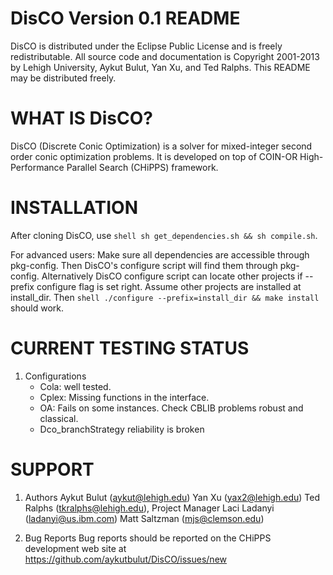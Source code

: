 DisCO Version 0.1 README
=========================
DisCO is distributed under the Eclipse Public License and is
freely redistributable. All source code and documentation is Copyright
2001-2013 by Lehigh University, Aykut Bulut, Yan Xu, and Ted Ralphs. This
README may be distributed freely.

WHAT IS DisCO?
=============
DisCO (Discrete Conic Optimization) is a solver for mixed-integer second order
conic optimization problems. It is developed on top of COIN-OR High-Performance
Parallel Search (CHiPPS) framework.


INSTALLATION
============
After cloning DisCO, use ```shell sh get_dependencies.sh && sh compile.sh```.

For advanced users:
Make sure all dependencies are accessible through pkg-config. Then DisCO's configure script will find them through pkg-config. Alternatively DisCO configure script can locate other projects if --prefix configure flag is set right. Assume other projects are installed at install_dir. Then ```shell ./configure --prefix=install_dir && make install``` should work.


CURRENT TESTING STATUS
======================
1. Configurations
   - Cola: well tested.
   - Cplex: Missing functions in the interface.
   - OA: Fails on some instances. Check CBLIB problems robust and classical.
   - Dco_branchStrategy reliability is broken

SUPPORT
=======
1. Authors
Aykut Bulut (aykut@lehigh.edu)
Yan Xu (yax2@lehigh.edu)
Ted Ralphs (tkralphs@lehigh.edu), Project Manager
Laci Ladanyi (ladanyi@us.ibm.com)
Matt Saltzman (mjs@clemson.edu)

2. Bug Reports
Bug reports should be reported on the CHiPPS development web site at
https://github.com/aykutbulut/DisCO/issues/new

